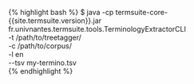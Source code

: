 {% highlight bash %}
$ java -cp termsuite-core-{{site.termsuite.version}}.jar \
        fr.univnantes.termsuite.tools.TerminologyExtractorCLI \
            -t /path/to/treetagger/ \
            -c /path/to/corpus/ \
            -l en \
            --tsv my-termino.tsv \
{% endhighlight %}
